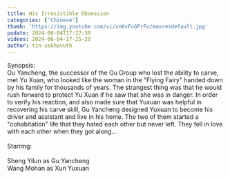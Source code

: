 ```yaml
---
title: His Irresistible Obsession
categories: ['Chinese']
thumb: 'https://img.youtube.com/vi/xnKvFcGPrFo/maxresdefault.jpg'
pudate: 2024-06-04T17:27:39
videos: 2024-06-04-17-25-20
author: tin-sokhavuth
---
```

Synopsis:<br/> 
Gu Yancheng, the successor of the Gu Group who lost the ability to carve, met Yu Xuan, who looked like the woman in the "Flying Fairy" handed down by his family for thousands of years. The strangest thing was that he would rush forward to protect Yu Xuan if he saw that she was in danger. In order to verify his reaction, and also made sure that Yuxuan was helpful in recovering his carve skill, Gu Yancheng designed Yuxuan to become his driver and assistant and live in his home. The two of them started a "cohabitation" life that they hated each other but never left. They fell in love with each other when they got along...
<br/> <br/> 
Starring:<br/>  
Sheng Yilun as Gu Yancheng<br/> 
Wang Mohan as Xun Yuxuan